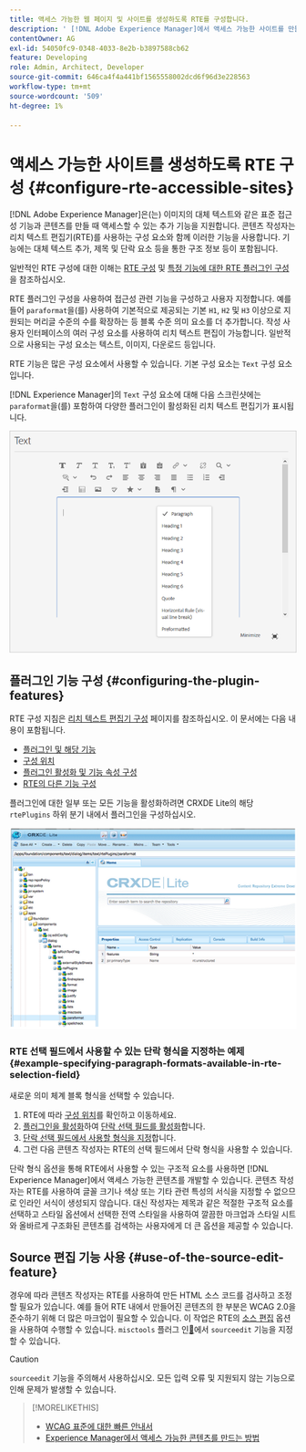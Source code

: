 ```yaml
---
title: 액세스 가능한 웹 페이지 및 사이트를 생성하도록 RTE를 구성합니다.
description: ' [!DNL Adobe Experience Manager]에서 액세스 가능한 사이트를 만들도록 리치 텍스트 편집기를 구성하는 방법에 대해 알아봅니다.'
contentOwner: AG
exl-id: 54050fc9-0348-4033-8e2b-b3897588cb62
feature: Developing
role: Admin, Architect, Developer
source-git-commit: 646ca4f4a441bf1565558002dcd6f96d3e228563
workflow-type: tm+mt
source-wordcount: '509'
ht-degree: 1%

---
```


# 액세스 가능한 사이트를 생성하도록 RTE 구성 {#configure-rte-accessible-sites}

[!DNL Adobe Experience Manager]은(는) 이미지의 대체 텍스트와 같은 표준 접근성 기능과 콘텐츠를 만들 때 액세스할 수 있는 추가 기능을 지원합니다. 콘텐츠 작성자는 리치 텍스트 편집기(RTE)를 사용하는 구성 요소와 함께 이러한 기능을 사용합니다. 기능에는 대체 텍스트 추가, 제목 및 단락 요소 등을 통한 구조 정보 등이 포함됩니다.

일반적인 RTE 구성에 대한 이해는 [RTE 구성](rich-text-editor.md) 및 [특정 기능에 대한 RTE 플러그인 구성](configure-rich-text-editor-plug-ins.md)을 참조하십시오.

RTE 플러그인 구성을 사용하여 접근성 관련 기능을 구성하고 사용자 지정합니다. 예를 들어 `paraformat`을(를) 사용하여 기본적으로 제공되는 기본 `H1`, `H2` 및 `H3` 이상으로 지원되는 머리글 수준의 수를 확장하는 등 블록 수준 의미 요소를 더 추가합니다. 작성 사용자 인터페이스의 여러 구성 요소를 사용하여 리치 텍스트 편집이 가능합니다. 일반적으로 사용되는 구성 요소는 텍스트, 이미지, 다운로드 등입니다.

RTE 기능은 많은 구성 요소에서 사용할 수 있습니다. 기본 구성 요소는 `Text` 구성 요소입니다.

[!DNL Experience Manager]의 `Text` 구성 요소에 대해 다음 스크린샷에는 `paraformat`을(를) 포함하여 다양한 플러그인이 활성화된 리치 텍스트 편집기가 표시됩니다.

![전체 화면 모드의 RTE 텍스트 구성 요소](assets/rte-toolbar-full-screen-mode.png)

## 플러그인 기능 구성 {#configuring-the-plugin-features}

RTE 구성 지침은 [리치 텍스트 편집기 구성](rich-text-editor.md) 페이지를 참조하십시오. 이 문서에는 다음 내용이 포함됩니다.

* [플러그인 및 해당 기능](rich-text-editor.md#aboutplugins)
* [구성 위치](rich-text-editor.md#understand-the-configuration-paths-and-locations)
* [플러그인 활성화 및 기능 속성 구성](rich-text-editor.md#enable-rte-functionalities-by-activating-plug-ins)
* [RTE의 다른 기능 구성](rich-text-editor.md#enable-rte-functionalities-by-activating-plug-ins)

플러그인에 대한 일부 또는 모든 기능을 활성화하려면 CRXDE Lite의 해당 `rtePlugins` 하위 분기 내에서 플러그인을 구성하십시오.

![rtePlugin 예제를 보여 주는 CRXDE Lite](assets/example-rteplugin-crxde-lite.png)

### RTE 선택 필드에서 사용할 수 있는 단락 형식을 지정하는 예제 {#example-specifying-paragraph-formats-available-in-rte-selection-field}

새로운 의미 체계 블록 형식을 선택할 수 있습니다.

1. RTE에 따라 [구성 위치](rich-text-editor.md#understand-the-configuration-paths-and-locations)를 확인하고 이동하세요.
1. [플러그인을 활성화](rich-text-editor.md#enable-rte-functionalities-by-activating-plug-ins)하여 [단락 선택 필드를 활성화](rich-text-editor.md)합니다.
1. [단락 선택 필드에서 사용할 형식을 지정](rich-text-editor.md)합니다.
1. 그런 다음 콘텐츠 작성자는 RTE의 선택 필드에서 단락 형식을 사용할 수 있습니다.

단락 형식 옵션을 통해 RTE에서 사용할 수 있는 구조적 요소를 사용하면 [!DNL Experience Manager]에서 액세스 가능한 콘텐츠를 개발할 수 있습니다. 콘텐츠 작성자는 RTE를 사용하여 글꼴 크기나 색상 또는 기타 관련 특성의 서식을 지정할 수 없으므로 인라인 서식이 생성되지 않습니다. 대신 작성자는 제목과 같은 적절한 구조적 요소를 선택하고 스타일 옵션에서 선택한 전역 스타일을 사용하여 깔끔한 마크업과 스타일 시트와 올바르게 구조화된 콘텐츠를 검색하는 사용자에게 더 큰 옵션을 제공할 수 있습니다.

## Source 편집 기능 사용 {#use-of-the-source-edit-feature}

경우에 따라 콘텐츠 작성자는 RTE를 사용하여 만든 HTML 소스 코드를 검사하고 조정할 필요가 있습니다. 예를 들어 RTE 내에서 만들어진 콘텐츠의 한 부분은 WCAG 2.0을 준수하기 위해 더 많은 마크업이 필요할 수 있습니다. 이 작업은 RTE의 [소스 편집](rich-text-editor.md#aboutplugins) 옵션을 사용하여 수행할 수 있습니다. `misctools` 플러그 인[&#128279;](rich-text-editor.md#aboutplugins)에서 `sourceedit` 기능을 지정할 수 있습니다.

>[!CAUTION]
>
>`sourceedit` 기능을 주의해서 사용하십시오. 모든 입력 오류 및 지원되지 않는 기능으로 인해 문제가 발생할 수 있습니다.

<!--
TBD ENGREVIEW: Is this only applicable to Classic UI? 

## Adding Support for further HTML Elements and Attributes {#adding-support-for-additional-html-elements-and-attributes}

To further extend the accessibility features of [!DNL Experience Manager], it is possible to extend the existing components based on the RTE (such as the `Text` and `Table` components) with extra elements and attributes.

The following procedure illustrates how to extend the `Table` component with a `Caption` element that provides information about a data table to assistive technology users:

### Example: Add a caption to a table properties dialog {#example-adding-the-caption-to-the-table-properties-dialog}

In the constructor of the `TablePropertiesDialog`, add an extra text input field that is used for editing the caption. Set the `itemId` to `caption` (the DOM attribute’s name) to automatically handle its content.

In a `Table`, set the attribute to the DOM element or or remove it from the DOM element. The dialog in the `config` object passed the value. Set or remove the DOM attributes using the corresponding `CQ.form.rte.Common` methods (`com` is a shortcut for `CQ.form.rte.Common`). Using `CQ.form.rte.Common` methods avoids common pitfalls with browser implementations.

>[!NOTE]
>
>This procedure is only suitable for the classic UI.

### Step-by-step instructions {#step-by-step-instructions}

1. Start CRXDE Lite. For example: [http://localhost:4502/crx/de/](http://localhost:4502/crx/de/)

1. Copy `/libs/cq/ui/widgets/source/widgets/form/rte/commands/Table.js` to `/apps/cq/ui/widgets/source/widgets/form/rte/commands/Table.js`. Create intermediate folders if those do not exist.

1. Copy `/libs/cq/ui/widgets/source/widgets/form/rte/plugins/TablePropertiesDialog.js` to `/apps/cq/ui/widgets/source/widgets/form/rte/plugins/TablePropertiesDialog.js`.

1. Open `/apps/cq/ui/widgets/source/widgets/form/rte/plugins/TablePropertiesDialog.js` file to edit.

1. In the `constructor` method, before the mention of `var dialogRef = this;`, add the following code:

   ```javascript
   editItems.push({
       "itemId": "caption",
       "name": "caption",
       "xtype": "textfield",
       "fieldLabel": CQ.I18n.getMessage("Caption"),
       "value": (this.table && this.table.caption ? this.table.caption.textContent : "")
   });
   ```

1. Open `/apps/cq/ui/widgets/source/widgets/form/rte/commands/Table.js` file.

1. Add the following code at the end of the `transferConfigToTable` method:

   ```javascript
   /**
    * Adds Caption Element
   */
   var captionElement;
   if (dom.firstChild && dom.firstChild.tagName.toLowerCase() == "caption")
   {
      captionElement = dom.firstChild;
   }
   if (config.caption)
   {
       var captionTextNode = document.createTextNode(config.caption)
       if (captionElement)
       {
          dom.replaceNode(captionElement.firstChild,captionTextNode);
       } else
       {
           captionElement = document.createElement("caption");
           captionElement.appendChild(captionTextNode);
           if (dom.childNodes.length>0)
           {
              dom.insertBefore(captionElement, dom.firstChild);
           } else
           {
              dom.appendChild(captionElement);
           }
       }
   } else if (captionElement)
   {
     dom.removeChild(captionElement);
   }
   ```

1. To save your changes, click **[!UICONTROL Save All]**.

## Best practices and limitations {#best-practices-limitations-tips}

* A plain text field is not the only type of input allowed for the value of the caption element. You can use any ExtJS widget, that provides the caption’s value through its `getValue()` method.
* To add editing capabilities for more elements and attributes, ensure that:

  * The `itemId` property for each corresponding field is set to the name of the appropriate DOM attribute (`TablePropertiesDialog`).
  * The attribute is set and/or removed on the DOM element explicitly (`Table`).
-->

>[!MORELIKETHIS]
>
>* [WCAG 표준에 대한 빠른 안내서](/help/compliance/accessibility/quick-guide-wcag.md)
>* [Experience Manager에서 액세스 가능한 콘텐츠를 만드는 방법](/help/sites-cloud/authoring/page-editor/accessible-content.md)
